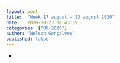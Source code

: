```yaml
---
layout: post
title:  "Week 17 august - 23 august 2020"
date:   2020-08-23 08:43:59
categories: ["08-2020"]
author: "Nelson Gonçalves"
published: false
---
```


* 
